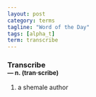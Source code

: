 ```yaml
---
layout: post
category: terms
tagline: "Word of the Day"
tags: [alpha_t]
term: transcribe
---
```


<h3>Transcribe<br/> <small>&mdash; n. (tran<span>&middot;</span>scribe)</small></h3>
<p><ol>
<li>a shemale author</li>
</ol></p>
